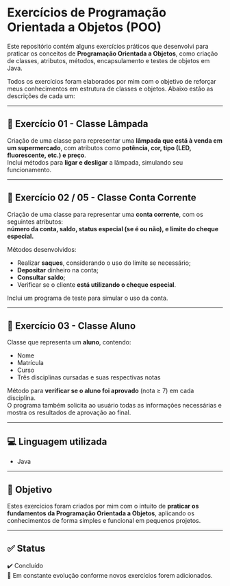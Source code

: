 # Exercícios de Programação Orientada a Objetos (POO)

Este repositório contém alguns exercícios práticos que desenvolvi para praticar os conceitos de **Programação Orientada a Objetos**, como criação de classes, atributos, métodos, encapsulamento e testes de objetos em Java.

Todos os exercícios foram elaborados por mim com o objetivo de reforçar meus conhecimentos em estrutura de classes e objetos. Abaixo estão as descrições de cada um:

---

## 📌 Exercício 01 - Classe Lâmpada

Criação de uma classe para representar uma **lâmpada que está à venda em um supermercado**, com atributos como **potência, cor, tipo (LED, fluorescente, etc.) e preço**.  
Inclui métodos para **ligar e desligar** a lâmpada, simulando seu funcionamento.

---

## 📌 Exercício 02 / 05 - Classe Conta Corrente

Criação de uma classe para representar uma **conta corrente**, com os seguintes atributos:  
**número da conta, saldo, status especial (se é ou não), e limite do cheque especial.**

Métodos desenvolvidos:
- Realizar **saques**, considerando o uso do limite se necessário;
- **Depositar** dinheiro na conta;
- **Consultar saldo**;
- Verificar se o cliente **está utilizando o cheque especial**.

Inclui um programa de teste para simular o uso da conta.

---

## 📌 Exercício 03 - Classe Aluno

Classe que representa um **aluno**, contendo:
- Nome
- Matrícula
- Curso
- Três disciplinas cursadas e suas respectivas notas

Método para **verificar se o aluno foi aprovado** (nota ≥ 7) em cada disciplina.  
O programa também solicita ao usuário todas as informações necessárias e mostra os resultados de aprovação ao final.

---

## 💻 Linguagem utilizada

- Java

---

## 🧠 Objetivo

Estes exercícios foram criados por mim com o intuito de **praticar os fundamentos da Programação Orientada a Objetos**, aplicando os conhecimentos de forma simples e funcional em pequenos projetos.

---

## ✅ Status

✔️ Concluído  
📂 Em constante evolução conforme novos exercícios forem adicionados.
